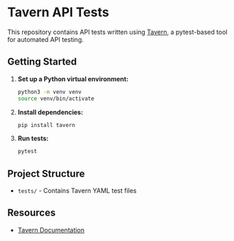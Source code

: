 # Tavern API Tests

This repository contains API tests written using [Tavern](https://tavern.dev/), a pytest-based tool for automated API testing.

## Getting Started

1. **Set up a Python virtual environment:**
   ```sh
   python3 -m venv venv
   source venv/bin/activate
   ```
2. **Install dependencies:**
   ```sh
   pip install tavern
   ```
3. **Run tests:**
   ```sh
   pytest
   ```

## Project Structure

- `tests/` - Contains Tavern YAML test files

## Resources

- [Tavern Documentation](https://tavern.dev/)
